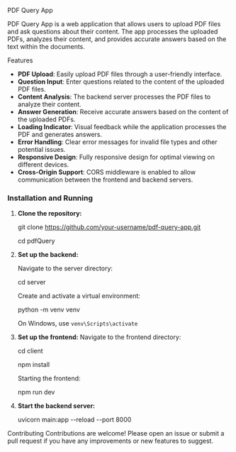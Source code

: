PDF Query App

PDF Query App is a web application that allows users to upload PDF files and ask questions about their content. The app processes the uploaded PDFs, analyzes their content, and provides accurate answers based on the text within the documents.

Features

- **PDF Upload**: Easily upload PDF files through a user-friendly interface.
- **Question Input**: Enter questions related to the content of the uploaded PDF files.
- **Content Analysis**: The backend server processes the PDF files to analyze their content.
- **Answer Generation**: Receive accurate answers based on the content of the uploaded PDFs.
- **Loading Indicator**: Visual feedback while the application processes the PDF and generates answers.
- **Error Handling**: Clear error messages for invalid file types and other potential issues.
- **Responsive Design**: Fully responsive design for optimal viewing on different devices.
- **Cross-Origin Support**: CORS middleware is enabled to allow communication between the frontend and backend servers.

### Installation and Running

1. **Clone the repository:**

   git clone https://github.com/your-username/pdf-query-app.git

   cd pdfQuery

2. **Set up the backend:**

   Navigate to the server directory:

   cd server

   Create and activate a virtual environment:

   python -m venv venv

   On Windows, use `venv\Scripts\activate`

3. **Set up the frontend:**
   Navigate to the frontend directory:

   cd client

   npm install

   Starting the frontend:

   npm run dev

4. **Start the backend server:**

   uvicorn main:app --reload --port 8000

Contributing
Contributions are welcome! Please open an issue or submit a pull request if you have any improvements or new features to suggest.
